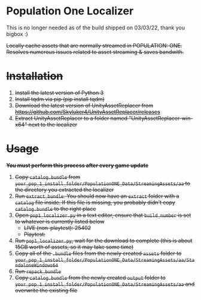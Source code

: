 # Population One Localizer
This is no longer needed as of the build shipped on 03/03/22, thank you bigbox :)

<s>Locally cache assets that are normally streamed in POPULATION: ONE. Resolves numerous issues related to asset streaming & saves bandwith.

# Installation
1. Install the latest version of Python 3
2. Install tqdm via pip (pip install tqdm)
3. Download the latest version of UnityAssetReplacer from https://github.com/Skyluker4/UnityAssetReplacer/releases
4. Extract UnityAssetReplacer to a folder named "UnityAssetReplacer-win-x64" next to the localizer

# Usage
**You must perform this process after every game update**
1. Copy `catalog.bundle` from `your_pop_1_install_folder/PopulationONE_Data/StreamingAssets/aa` to the directory you extracted the localizer
2. Run `extract_bundle`. You should now have an `extract` folder with a `catalog` file inside. If this file is missing, you probably didn't copy `catalog.bundle` to the right place
3. Open `pop1_localizer.py` in a text editor, ensure that `build_number` is set to whatever is currently listed below
    - LIVE (non-playtest): 25402
    - Playtest:
4. Run `pop1_localizer.py`, wait for the download to complete (this is about 15GB worth of assets, so it may take some time)
5. Copy all of the `.bundle` files from the newly created `assets` folder to `your_pop_1_install_folder/PopulationONE_Data/StreamingAssets/aa/StandaloneWindows64`
6. Run `repack_bundle`
7. Copy `catalog.bundle` from the newly created `output` folder to `your_pop_1_install_folder/PopulationONE_Data/StreamingAssets/aa` and overwrite the existing file</s>
